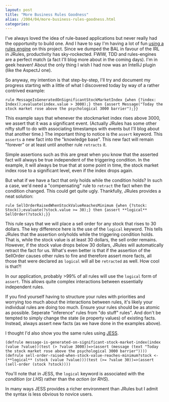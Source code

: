 ```yaml
---
layout: post
title: "More Business Rules Goodness"
alias: /2004/04/more-business-rules-goodness.html
categories:
---
```

I've always loved the idea of rule-based applications but never really had the opportunity to build one. And I have to say I'm having a lot of fun [using a rules engine](/blog/2004/04/28/bal-cancer) on this project. Since we dumped the BAL in favour of the IRL in JRules, productivity has sky-rockected. FWIW, TDD and rules-engines are a perfect match (a fact I'll blog more about in the coming days). I'm in geek heaven! About the only thing I wish I had now was an IntelliJ plugin (like the AspectJ one).

So anyway, my intention is that step-by-step, I'll try and document my progress starting with a little of what I discovered today by way of a rather contrived example:

```
rule MessageIsGeneratedOnSignificantStockMarketIndex {when {?index: Index();evaluate(index.value > 3000);} then {assert Message("Today the stock market rose above the psychological 3000 barrier");}}
```

This example says that whenever the stockmarket index rises above 3000, we assert that it was a significant event. (Actually JRules has some other nifty stuff to do with associating timestamps with events but I'll blog about that another time.) The important thing to notice is the `assert` keyword. This `asserts` a new fact into the "knowledge base". This new fact will remain "forever" or at least until another rule `retracts` it.

Simple assertions such as this are great when you know that the asserted fact will always be true independent of the triggering condition. In the example, it will always be true that at some point in time, the stock market index rose to a significant level, even if the index drops again.

But what if we have a fact that only holds while the condition holds? In such a case, we'd need a "compensating" rule to `retract` the fact when the condition changed. This could get quite ugly. Thankfully, JRules provides a neat solution:

```
rule SellOrderRaisedWhenStockValueReachesMinimum {when {?stock: Stock();evaluate(?stock.value >= 30);} then {assert **logical** SellOrder(?stock);}}
```

This rule says that we will place a sell order for any stock that rises to 30 dollars. The key difference here is the use of the `logical` keyword. This tells JRules that the assertion onlyholds while the triggering condition holds. That is, while the stock value is at least 30 dollars, the sell order remains. However, if the stock value drops below 30 dollars, JRules will automatically retract the fact for us. What's even better is that if the assertion of the SellOrder causes other rules to fire and therefore assert more facts, all those that were declared as `logical` will all be `retracted` as well. How cool is that?!

In our application, probably >99% of all rules will use the `logical` form of `assert`. This allows quite complex interactions between essentially independent rules.

If you find yourself having to structure your rules with priorities and worrying too much about the interactions between rules, it's likely your individual rules are doing too much. Ensure your rules should be as atomic as possible. Seperate "inference" rules from "do stuff" rules". And don't be tempted to simply change the state (ie property values) of existing facts. Instead, always assert new facts (as we have done in the examples above).

I thought I'd also show you the same rules using [JESS](http://herzberg.ca.sandia.gov/jess/index.shtml).

```
(defrule message-is-generated-on-significant-stock-market-index(index (value ?value))(test (> ?value 3000))=>(assert (message (text "Today the stock market rose above the psychological 3000 barrier"))))(defrule sell-order-raised-when-stock-value-reaches-minimum?stock <- (**logical** (stock (value ?value)))(test (>= ?value 30))=>(assert (sell-order (stock ?stock))))
```

You'll note that in JESS, the `logical` keyword is associated with the _condition_ (or _LHS_) rather than the _action_ (or _RHS_).

In many ways JESS provides a richer environment than JRules but I admit the syntax is less obvious to novice users.
